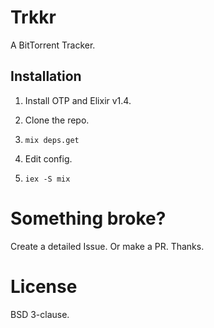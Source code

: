 # Trkkr

A BitTorrent Tracker. 

## Installation

1) Install OTP and Elixir v1.4.

2) Clone the repo.

3) `mix deps.get`

4) Edit config.

5) `iex -S mix`

# Something broke?

Create a detailed Issue. Or make a PR.
Thanks.

# License
BSD 3-clause.
